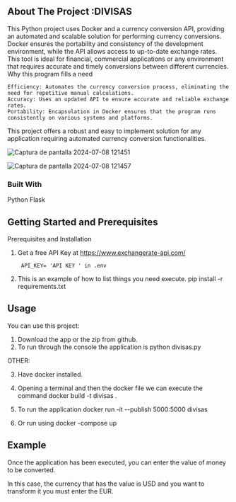 

<!-- ABOUT THE PROJECT -->
## About The Project :DIVISAS

This Python project uses Docker and a currency conversion API, providing an automated and scalable solution for performing currency conversions. Docker ensures the portability and consistency of the development environment, while the API allows access to up-to-date exchange rates. This tool is ideal for financial, commercial applications or any environment that requires accurate and timely conversions between different currencies.
Why this program fills a need

    Efficiency: Automates the currency conversion process, eliminating the need for repetitive manual calculations.
    Accuracy: Uses an updated API to ensure accurate and reliable exchange rates.
    Portability: Encapsulation in Docker ensures that the program runs consistently on various systems and platforms.

This project offers a robust and easy to implement solution for any application requiring automated currency conversion functionalities.

![Captura de pantalla 2024-07-08 121451](https://github.com/EAllaucaD/foreign_exchange/assets/135485982/24d04343-cd38-4f7c-951e-63751b1f401a)

![Captura de pantalla 2024-07-08 121457](https://github.com/EAllaucaD/foreign_exchange/assets/135485982/1b8aa2bd-e924-426c-a906-4894f1cd5763)

### Built With
Python
Flask



## Getting Started and Prerequisites
Prerequisites and Installation

1. Get a free API Key at  https://www.exchangerate-api.com/

        API_KEY= 'API KEY ' in .env

2. This is an example of how to list things you need execute.
    pip install -r requirements.txt




<!-- USAGE EXAMPLES -->
## Usage
You can use this project:
1. Download the app or the zip from github.
2. To run through the console the application is python divisas.py

OTHER:

3. Have docker installed.

4. Opening a terminal and then the docker file we can execute the command docker build -t divisas .

5. To run the application       docker run -it --publish 5000:5000 divisas

6. Or run using        docker -compose up

## Example

Once the application has been executed, you can enter the value of money to be converted.

In this case, the currency that has the value is USD and you want to transform it you must enter the EUR.
